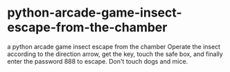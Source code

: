 # python-arcade-game-insect-escape-from-the-chamber
a python arcade game insect  escape from the chamber
Operate the insect according to the direction arrow, get the key, touch the safe box, and finally enter the password 888 to escape. Don't touch dogs and mice.
